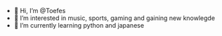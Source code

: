 - 👋 Hi, I’m @Toefes
- 👀 I’m interested in music, sports, gaming and gaining new knowlegde
- 🌱 I’m currently learning python and japanese

<!---
Toefes/Toefes is a ✨ special ✨ repository because its `README.md` (this file) appears on your GitHub profile.
You can click the Preview link to take a look at your changes.
--->
